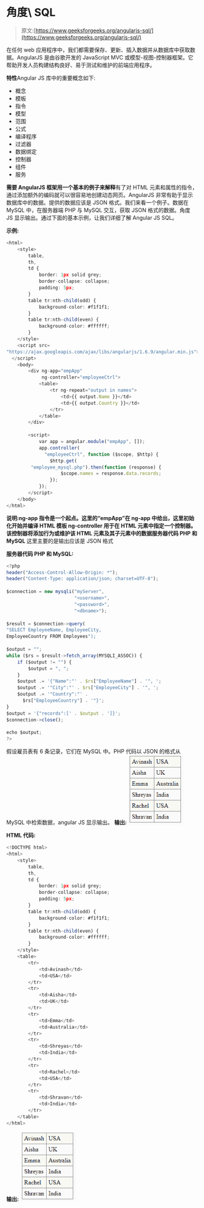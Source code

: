 # 角度\ SQL

> 原文:[https://www.geeksforgeeks.org/angularjs-sql/](https://www.geeksforgeeks.org/angularjs-sql/)

在任何 web 应用程序中，我们都需要保存、更新、插入数据并从数据库中获取数据。AngularJS 是由谷歌开发的 JavaScript MVC 或模型-视图-控制器框架。它帮助开发人员构建结构良好、易于测试和维护的前端应用程序。

**特性**Angular JS 库中的重要概念如下:

*   概念
*   模板
*   指令
*   模型
*   范围
*   公式
*   编译程序
*   过滤器
*   数据绑定
*   控制器
*   组件
*   服务

**需要 AngularJS 框架用一个基本的例子来解释**有了对 HTML 元素和属性的指令，通过添加额外的编码就可以很容易地创建动态网页。AngularJS 非常有助于显示数据库中的数据。提供的数据应该是 JSON 格式。我们来看一个例子。数据在 MySQL 中，在服务器端 PHP 与 MySQL 交互，获取 JSON 格式的数据。角度 JS 显示输出。通过下面的基本示例，让我们详细了解 Angular JS SQL。

**示例:**

```ts
<html>
    <style>
        table,
        th,
        td {
            border: 1px solid grey;
            border-collapse: collapse;
            padding: 5px;
        }
        table tr:nth-child(odd) {
            background-color: #f1f1f1;
        }
        table tr:nth-child(even) {
            background-color: #ffffff;
        }
    </style>
    <script src=
"https://ajax.googleapis.com/ajax/libs/angularjs/1.6.9/angular.min.js">
  </script>
    <body>
        <div ng-app="empApp" 
             ng-controller="employeeCtrl">
            <table>
                <tr ng-repeat="output in names">
                    <td>{{ output.Name }}</td>
                    <td>{{ output.Country }}</td>
                </tr>
            </table>
        </div>

        <script>
            var app = angular.module("empApp", []);
            app.controller(
              "employeeCtrl", function ($scope, $http) {
                $http.get(
         "employee_mysql.php").then(function (response) {
                    $scope.names = response.data.records;
                });
            });
        </script>
    </body>
</html>
```

**说明:**ng-app 指令是一个起点。这里的“empApp”在 ng-app 中给出，这里初始化开始并编译 HTML 模板 ng-controller 用于在 HTML 元素中指定一个控制器。该控制器将添加行为或维护该 HTML 元素及其子元素中的数据**服务器代码 PHP 和 MySQL** 这里主要的是输出应该是 JSON 格式

**服务器代码 PHP 和 MySQL:**

```ts
<?php
header("Access-Control-Allow-Origin: *");
header("Content-Type: application/json; charset=UTF-8");

$connection = new mysqli("myServer", 
                         "<username>", 
                         "<password>", 
                         "<dbname>");

$result = $connection->query(
"SELECT EmployeeName, EmployeeCity,
EmployeeCountry FROM Employees");

$output = "";
while ($rs = $result->fetch_array(MYSQLI_ASSOC)) {
    if ($output != "") {
        $output = ", ";
    }
    $output .= '{"Name":"' . $rs["EmployeeName"] . '", ';
    $output .= '"City":"' . $rs["EmployeeCity"] . '", ';
    $output .= '"Country":"' .
      $rs["EmployeeCountry"] . '"}';
}
$output = '{"records":[' . $output . ']}';
$connection->close();

echo $output;
?>
```

假设雇员表有 6 条记录，它们在 MySQL 中。PHP 代码以 JSON 的格式从 MySQL 中检索数据，angular JS 显示输出。
**输出:**
![](img/3f5bce5e4f9fde2360dbb9d02787cfc2.png)

**HTML 代码:**

```ts
<!DOCTYPE html>
<html>
    <style>
        table,
        th,
        td {
            border: 1px solid grey;
            border-collapse: collapse;
            padding: 5px;
        }
        table tr:nth-child(odd) {
            background-color: #f1f1f1;
        }
        table tr:nth-child(even) {
            background-color: #ffffff;
        }
    </style>
    <table>
        <tr>
            <td>Avinash</td>
            <td>USA</td>
        </tr>
        <tr>
            <td>Aisha</td>
            <td>UK</td>
        </tr>
        <tr>
            <td>Emma</td>
            <td>Australia</td>
        </tr>
        <tr>
            <td>Shreyas</td>
            <td>India</td>
        </tr>
        <tr>
            <td>Rachel</td>
            <td>USA</td>
        </tr>
        <tr>
            <td>Shravan</td>
            <td>India</td>
        </tr>
    </table>
</html>
```

**输出:**
![](img/3f5bce5e4f9fde2360dbb9d02787cfc2.png)